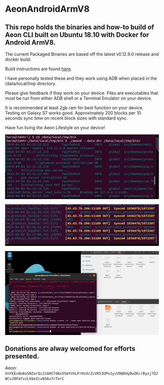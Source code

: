 # AeonAndroidArmV8
## This repo holds the binaries and how-to build of Aeon CLI built on Ubuntu 18.10 with Docker for Android ArmV8.

The current Packaged Binaries are based off the latest v0.12.9.0 release and docker build. 

Build instructions are found [here](https://github.com/BigslimVdub/AeonAndroidArmV8/blob/master/Build_and_Deploy.md). 

I have personally tested these and they work using ADB when placed in the /data/local/tmp directory. 

Please give feedback if they work on your device. Files are executables that must be run from either ADB shell or a Terminal Emulator on your device. 

It is recommended at least 2gb ram for best function on your device. Testing on Galaxy S7 works good. Approximately 200 blocks per 10 seconds sync time on recent block sizes with standard sync. 

Have fun living the Aeon Lifestyle on your device!

![AeonD on ADB](https://github.com/BigslimVdub/AeonAndroidArmV8/blob/master/AeonD%20running%20on%20ADB.png)

![AeonD syncing on ADB](https://github.com/BigslimVdub/AeonAndroidArmV8/blob/master/AeonD%20syncing%20on%20ADB.png)

![Build Success](https://github.com/BigslimVdub/AeonAndroidArmV8/blob/master/android%20build.png)


## Donations are alway welcomed for efforts presented. 

Aeon:
``` XnYEEv8o6oSNZarQi2zGHV7dAx5SmYVkLPrHsXcZcVK53UPo1ycU9Q6HyDwZKcrByxj7QJWCvJ8Fm7vzLkbeZcuN3Au7cTorC ```
